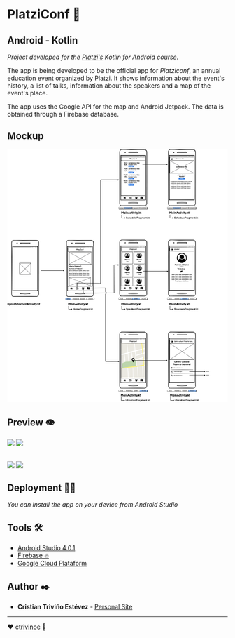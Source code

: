 # PlatziConf 💚
## Android - Kotlin

_Project developed for the [Platzi's](https://platzi.com/clases/kotlin-android/) Kotlin for Android course._

The app is being developed to be the official app for _Platziconf_, an annual education event organized by Platzi.
It shows information about the event's history, a list of talks, information about the speakers and a map of the event's place.

The app uses the Google API for the map and Android Jetpack. The data is obtained through a Firebase database. 

## Mockup

![](https://raw.githubusercontent.com/ctrivinoe/PlatziConf/master/resourcesREADME/Platziconf_Mockup.png)

## Preview 👁

![](https://media.giphy.com/media/Q9uccpcjs058c23QKM/giphy.gif)
![](https://media.giphy.com/media/KdxKYiLdahsgc3FBPy/giphy.gif)
</br><br>

![](https://github.com/ctrivinoe/PlatziConf/blob/master/resourcesREADME/Animated%20GIF-downsized_large.gif?raw=true)
![](https://media.giphy.com/media/cLHLNoL2QTztpsA456/giphy.gif)

## Deployment 🚀🌐
_You can install the app on your device from Android Studio_

## Tools 🛠️

* [Android Studio 4.0.1](https://developer.android.com/studio?hl=es) 
* [Firebase 🔥](https://firebase.google.com/) 
* [Google Cloud Plataform](https://cloud.google.com/)


## Author ✒️

* **Cristian Triviño Estévez** - [Personal Site](https://ctrivinoe.com)


---
❤️ [ctrivinoe](https://github.com/ctrivinoe) 🍻
